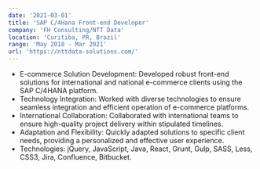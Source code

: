 ```yaml
---
date: '2021-03-01'
title: 'SAP C/4Hana Front-end Developer'
company: 'FH Consulting/NTT Data'
location: 'Curitiba, PR, Brazil'
range: 'May 2018 - Mar 2021'
url: 'https://nttdata-solutions.com/'
---
```


- E-commerce Solution Development: Developed robust front-end solutions for
international and national e-commerce clients using the SAP C/4HANA
platform.
- Technology Integration: Worked with diverse technologies to ensure seamless
integration and efficient operation of e-commerce platforms.
- International Collaboration: Collaborated with international teams to ensure
high-quality project delivery within stipulated timelines.
- Adaptation and Flexibility: Quickly adapted solutions to specific client needs,
providing a personalized and effective user experience.
- Technologies: jQuery, JavaScript, Java, React, Grunt, Gulp, SASS, Less, CSS3,
Jira, Confluence, Bitbucket.